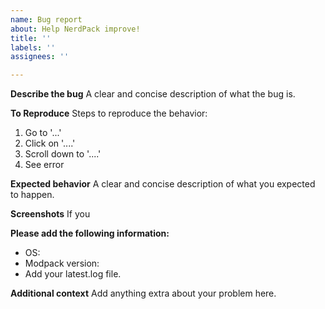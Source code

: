 ```yaml
---
name: Bug report
about: Help NerdPack improve!
title: ''
labels: ''
assignees: ''

---
```


**Describe the bug**
A clear and concise description of what the bug is.

**To Reproduce**
Steps to reproduce the behavior:
1. Go to '...'
2. Click on '....'
3. Scroll down to '....'
4. See error

**Expected behavior**
A clear and concise description of what you expected to happen.

**Screenshots**
If you 

**Please add the following information:**
 - OS:
 - Modpack version:
 - Add your latest.log file.

**Additional context**
Add anything extra about your problem here.
